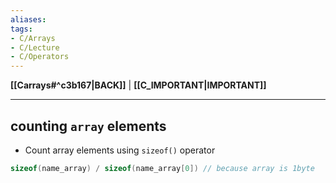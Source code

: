 ```yaml
---
aliases:
tags:
- C/Arrays
- C/Lecture
- C/Operators
---
```

**[[Carrays#^c3b167|BACK]]** | **[[C_IMPORTANT|IMPORTANT]]**

---
## counting `array` elements
- Count array elements using `sizeof()` operator
```C
sizeof(name_array) / sizeof(name_array[0]) // because array is 1byte